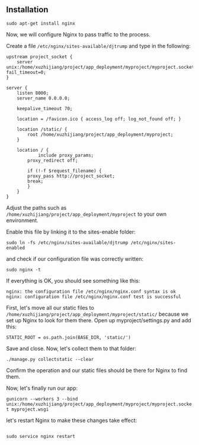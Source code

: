 ## Installation

```shell
sudo apt-get install nginx
```

Now, we will configure Nginx to pass traffic to the process.

Create a file `/etc/nginx/sites-available/djtrump` and type in the following:

```shell
upstream project_socket {
	server unix:/home/xuzhijiang/project/app_deployment/myproject/myproject.socket fail_timeout=0;
}

server {
    listen 8000;
    server_name 0.0.0.0;

    keepalive_timeout 70;

    location = /favicon.ico { access_log off; log_not_found off; }

    location /static/ {
        root /home/xuzhijiang/project/app_deployment/myproject;
    }

    location / {
            include proxy_params;
	    proxy_redirect off;

	    if (!-f $request_filename) {
		proxy_pass http://project_socket;
		break;
	    }
    }
}
```

Adjust the paths such as `/home/xuzhijiang/project/app_deployment/myproject` to your own environment.


Enable this file by linking it to the sites-enable folder:

```shell
sudo ln -fs /etc/nginx/sites-available/djtrump /etc/nginx/sites-enabled
```

and check if our configuration file was correctly written:

```shell
sudo nginx -t
```

If everything is OK, you should see something like this:

```shell
nginx: the configuration file /etc/nginx/nginx.conf syntax is ok
nginx: configuration file /etc/nginx/nginx.conf test is successful
```

First, let's move all our static files to `/home/xuzhijiang/project/app_deployment/myproject/static/` because we set up Nginx to look for them there. Open up myproject/settings.py and add this:

```shell
STATIC_ROOT = os.path.join(BASE_DIR, 'static/')
```

Save and close. Now, let's collect them to that folder:

```shell
./manage.py collectstatic --clear
```

Confirm the operation and our static files should be there for Nginx to find them.

Now, let's finally run our app:

`gunicorn --workers 3 --bind unix:/home/xuzhijiang/project/app_deployment/myproject/myproject.socket myproject.wsgi`

let's restart Nginx to make these changes take effect:

```shelpassword

sudo service nginx restart
```